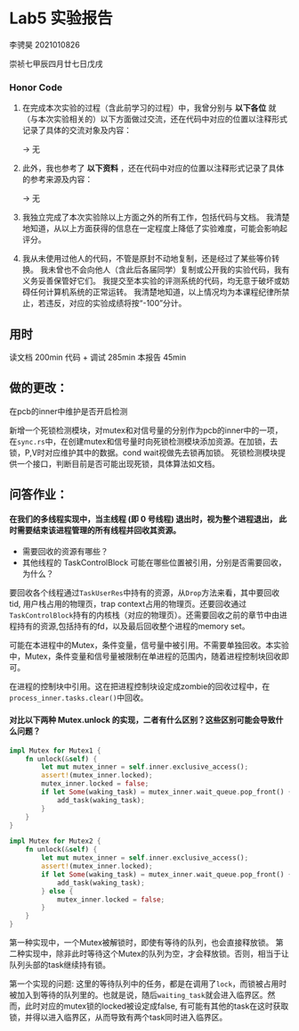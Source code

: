 # Lab5 实验报告


李骋昊 2021010826

崇祯七甲辰四月廿七日戊戌

### Honor Code

1. 在完成本次实验的过程（含此前学习的过程）中，我曾分别与 **以下各位** 就（与本次实验相关的）以下方面做过交流，还在代码中对应的位置以注释形式记录了具体的交流对象及内容：

   -> 无

2. 此外，我也参考了 **以下资料** ，还在代码中对应的位置以注释形式记录了具体的参考来源及内容：

   -> 无

3. 我独立完成了本次实验除以上方面之外的所有工作，包括代码与文档。 我清楚地知道，从以上方面获得的信息在一定程度上降低了实验难度，可能会影响起评分。

4. 我从未使用过他人的代码，不管是原封不动地复制，还是经过了某些等价转换。 我未曾也不会向他人（含此后各届同学）复制或公开我的实验代码，我有义务妥善保管好它们。 我提交至本实验的评测系统的代码，均无意于破坏或妨碍任何计算机系统的正常运转。 我清楚地知道，以上情况均为本课程纪律所禁止，若违反，对应的实验成绩将按“-100”分计。

## 用时

读文档 200min
代码 + 调试  285min
本报告 45min

## 做的更改：

在pcb的inner中维护是否开启检测

新增一个死锁检测模块，对mutex和对信号量的分别作为pcb的inner中的一项，
在`sync.rs`中，在创建mutex和信号量时向死锁检测模块添加资源。在加锁，去锁，P,V时对应维护其中的数据。cond wait视做先去锁再加锁。
死锁检测模块提供一个接口，判断目前是否可能出现死锁，具体算法如文档。

## 问答作业：

#### 在我们的多线程实现中，当主线程 (即 0 号线程) 退出时，视为整个进程退出， 此时需要结束该进程管理的所有线程并回收其资源。 
- 需要回收的资源有哪些？ 
- 其他线程的 TaskControlBlock 可能在哪些位置被引用，分别是否需要回收，为什么？

要回收各个线程通过`TaskUserRes`中持有的资源，从`Drop`方法来看，其中要回收tid, 用户栈占用的物理页，trap context占用的物理页。还要回收通过`TaskControlBlock`持有的内核栈（对应的物理页）。还需要回收之前的章节中由进程持有的资源,包括持有的fd，以及最后回收整个进程的memory set。


可能在本进程中的Mutex，条件变量，信号量中被引用。不需要单独回收。本实验中，Mutex，条件变量和信号量被限制在单进程的范围内，随着进程控制块回收即可。

在进程的控制块中引用。这在把进程控制块设定成zombie的回收过程中，在`process_inner.tasks.clear()`中回收。



#### 对比以下两种 Mutex.unlock 的实现，二者有什么区别？这些区别可能会导致什么问题？

```rust
impl Mutex for Mutex1 {
    fn unlock(&self) {
        let mut mutex_inner = self.inner.exclusive_access();
        assert!(mutex_inner.locked);
        mutex_inner.locked = false;
        if let Some(waking_task) = mutex_inner.wait_queue.pop_front() {
            add_task(waking_task);
        }
    }
}

impl Mutex for Mutex2 {
    fn unlock(&self) {
        let mut mutex_inner = self.inner.exclusive_access();
        assert!(mutex_inner.locked);
        if let Some(waking_task) = mutex_inner.wait_queue.pop_front() {
            add_task(waking_task);
        } else {
            mutex_inner.locked = false;
        }
    }
}
```

第一种实现中，一个Mutex被解锁时，即使有等待的队列，也会直接释放锁。
第二种实现中，除非此时等待这个Mutex的队列为空，才会释放锁。否则，相当于让队列头部的task继续持有锁。

第一个实现的问题:
这里的等待队列中的任务，都是在调用了`lock`，而锁被占用时被加入到等待的队列里的。也就是说，随后`waiting_task`就会进入临界区。然而，此时对应的mutex锁的locked被设定成false, 有可能有其他的task在这时获取锁，并得以进入临界区，从而导致有两个task同时进入临界区。




